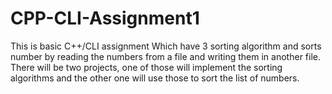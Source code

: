 # CPP-CLI-Assignment1
This is basic C++/CLI assignment Which have 3 sorting algorithm and sorts number by reading the numbers from a file and writing them in another file. There will be two projects, one of those will implement the sorting algorithms and the other one will use those to sort the list of numbers.
